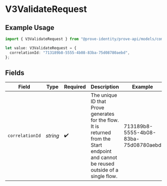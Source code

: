 # V3ValidateRequest

## Example Usage

```typescript
import { V3ValidateRequest } from "@prove-identity/prove-api/models/components";

let value: V3ValidateRequest = {
  correlationId: "713189b8-5555-4b08-83ba-75d08780aebd",
};
```

## Fields

| Field                                                                                                                                  | Type                                                                                                                                   | Required                                                                                                                               | Description                                                                                                                            | Example                                                                                                                                |
| -------------------------------------------------------------------------------------------------------------------------------------- | -------------------------------------------------------------------------------------------------------------------------------------- | -------------------------------------------------------------------------------------------------------------------------------------- | -------------------------------------------------------------------------------------------------------------------------------------- | -------------------------------------------------------------------------------------------------------------------------------------- |
| `correlationId`                                                                                                                        | *string*                                                                                                                               | :heavy_check_mark:                                                                                                                     | The unique ID that Prove generates for the flow. It is returned from the Start endpoint and cannot be reused outside of a single flow. | 713189b8-5555-4b08-83ba-75d08780aebd                                                                                                   |